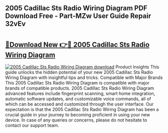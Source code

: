## 2005 Cadillac Sts Radio Wiring Diagram PDF Download Free - Part-MZw User Guide Repair 32vEv

# <h2><a href="http://dfrvad.blite.top/?on=2005+Cadillac+Sts+Radio+Wiring+Diagram">🔗Download New 👉🔴 2005 Cadillac Sts Radio Wiring Diagram</a></h2>

[![2005 Cadillac Sts Radio Wiring Diagram download](https://i.imgur.com/lujVjoI.png)](http://dfrvad.blite.top/?on=2005+Cadillac+Sts+Radio+Wiring+Diagram)
Product Insights This guide unlocks the hidden potential of your new 2005 Cadillac Sts Radio Wiring Diagram with insightful tips and tricks. Compatible with Major Brands This 2005 Cadillac Sts Radio Wiring Diagram is compatible with major brands of compatible products. 2005 Cadillac Sts Radio Wiring Diagram advanced features include fingerprint scanning, smart home integration, automatic software updates, and customizable voice commands, all of which can be accessed and customized through the user interface. Our expectation is that the 2005 Cadillac Sts Radio Wiring Diagram has been a crucial guide in your journey to becoming proficient in using your new device. In case of any queries or concerns, please do not hesitate to contact our support team.
